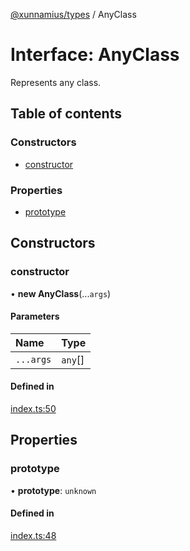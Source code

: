 [@xunnamius/types][1] / AnyClass

# Interface: AnyClass

Represents any class.

## Table of contents

### Constructors

- [constructor][2]

### Properties

- [prototype][3]

## Constructors

### constructor

• **new AnyClass**(...`args`)

#### Parameters

| Name      | Type     |
| :-------- | :------- |
| `...args` | `any`\[] |

#### Defined in

[index.ts:50][4]

## Properties

### prototype

• **prototype**: `unknown`

#### Defined in

[index.ts:48][5]

[1]: ../README.md
[2]: AnyClass.md#constructor
[3]: AnyClass.md#prototype
[4]:
  https://github.com/Xunnamius/typescript-utils/blob/7612400/packages/types/src/index.ts#L50
[5]:
  https://github.com/Xunnamius/typescript-utils/blob/7612400/packages/types/src/index.ts#L48
